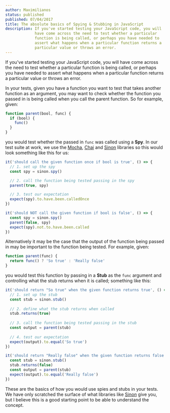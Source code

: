 ```yaml
---
author: Maximilianos
status: published
published: 07/04/2017
title: The absolute basics of Spying & Stubbing in JavaScript
description: If you've started testing your JavaScript code, you will
             have come across the need to test whether a particular
             function is being called, or perhaps you have needed to
             assert what happens when a particular function returns a
             particular value or throws an error.
---
```


If you've started testing your JavaScript code, you will
have come across the need to test whether a particular
function is being called, or perhaps you have needed to
assert what happens when a particular function returns a
particular value or throws an error.

In your tests, given you have a function you want to test 
that takes another function as an argument, you may want
to check whether the function you passed in is being called
when you call the parent function. So for example, given:

```javascript
function parent(bool, func) {
  if (bool) {
    func()
  }
}
```

you would test whether the passed in `func` was called
using a **Spy**. In our test suite at work, we use the
[Mocha](https://mochajs.org/), [Chai](http://chaijs.com/)
and [Sinon](http://sinonjs.org/) libraries so this would look
something like this for us:

```javascript
it('should call the given function once if bool is true', () => {
  // 1. set up the spy
  const spy = sinon.spy()

  // 2. call the function being tested passing in the spy
  parent(true, spy)

  // 3. test our expectation
  expect(spy).to.have.been.calledOnce
})

it('should NOT call the given function if bool is false', () => {
  const spy = sinon.spy()
  parent(false, spy)
  expect(spy).not.to.have.been.called
})
```

Alternatively it may be the case that the output of the
function being passed in may be important to the function
being tested. For example, given:

```javascript
function parent(func) {
  return func() ? 'So true' : 'Really false'
}
```

you would test this function by passing in a **Stub** as
the `func` argument and controlling what the stub returns
when it is called; something like this:

```javascript
it('should return "So true" when the given function returns true', () => {
  // 1. set up the stub
  const stub = sinon.stub()
  
  // 2. define what the stub returns when called
  stub.returns(true)
  
  // 3. call the function being tested passing in the stub
  const output = parent(stub)
  
  // 4. test our expectation
  expect(output).to.equal('So true')
})

it('should return "Really false" when the given function returns false', () => {
  const stub = sinon.stub()
  stub.returns(false)
  const output = parent(stub)
  expect(output).to.equal('Really false')
})
```

These are the basics of how you would use spies and stubs
in your tests. We have only scratched the surface of what
libraries like [Sinon](http://sinonjs.org/) give you, but
I believe this is a good starting point to be able to
understand the concept.

